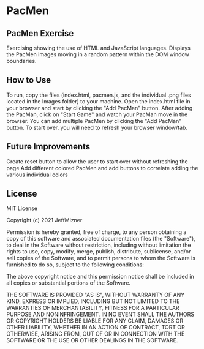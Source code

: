 # PacMen
## PacMen Exercise
Exercising showing the use of HTML and JavaScript languages. Displays the PacMen images moving in a random pattern within the DOM window boundaries.

## How to Use
To run, copy the files (index.html, pacmen.js, and the individual .png files located in the Images folder) to your machine. Open the index.html file in your browser and start by clicking the "Add PacMan" button. After adding the PacMan, click on "Start Game" and watch your PacMan move in the browser. You can add multiple PacMen by clicking the "Add PacMan" button. To start over, you will need to refresh your browser window/tab.

## Future Improvements
Create reset button to allow the user to start over without refreshing the page
Add different colored PacMen and add buttons to correlate adding the various individual colors

## License
MIT License

Copyright (c) 2021 JeffMizner

Permission is hereby granted, free of charge, to any person obtaining a copy
of this software and associated documentation files (the "Software"), to deal
in the Software without restriction, including without limitation the rights
to use, copy, modify, merge, publish, distribute, sublicense, and/or sell
copies of the Software, and to permit persons to whom the Software is
furnished to do so, subject to the following conditions:

The above copyright notice and this permission notice shall be included in all
copies or substantial portions of the Software.

THE SOFTWARE IS PROVIDED "AS IS", WITHOUT WARRANTY OF ANY KIND, EXPRESS OR
IMPLIED, INCLUDING BUT NOT LIMITED TO THE WARRANTIES OF MERCHANTABILITY,
FITNESS FOR A PARTICULAR PURPOSE AND NONINFRINGEMENT. IN NO EVENT SHALL THE
AUTHORS OR COPYRIGHT HOLDERS BE LIABLE FOR ANY CLAIM, DAMAGES OR OTHER
LIABILITY, WHETHER IN AN ACTION OF CONTRACT, TORT OR OTHERWISE, ARISING FROM,
OUT OF OR IN CONNECTION WITH THE SOFTWARE OR THE USE OR OTHER DEALINGS IN THE
SOFTWARE.
